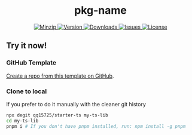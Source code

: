 <h1 align="center">pkg-name</h1>

<p align="center">
  <a href="https://unpkg.com/pkg-name">
    <img src="https://img.shields.io/bundlephobia/minzip/pkg-name" alt="Minzip">
  </a>
  <a href="https://www.npmjs.com/package/pkg-name">
    <img src="https://img.shields.io/npm/v/pkg-name.svg" alt="Version">
  </a>
  <a href="https://www.npmjs.com/package/pkg-name">
    <img src="https://img.shields.io/npm/dm/pkg-name" alt="Downloads">
  </a>
  <a href="https://github.com/qq15725/pkg-name/issues">
    <img src="https://img.shields.io/github/issues/qq15725/pkg-name" alt="Issues">
  </a>
  <a href="https://github.com/qq15725/pkg-name/blob/master/LICENSE">
    <img src="https://img.shields.io/npm/l/pkg-name.svg" alt="License">
  </a>
</p>

## Try it now!

### GitHub Template

[Create a repo from this template on GitHub](https://github.com/qq15725/starter-ts/generate).

### Clone to local

If you prefer to do it manually with the cleaner git history

```bash
npx degit qq15725/starter-ts my-ts-lib
cd my-ts-lib
pnpm i # If you don't have pnpm installed, run: npm install -g pnpm
```
